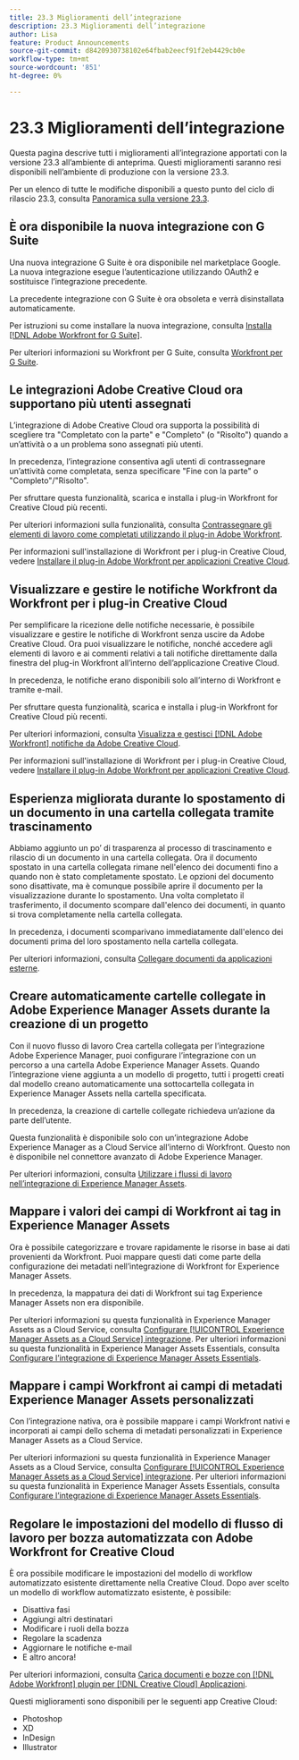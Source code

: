 ```yaml
---
title: 23.3 Miglioramenti dell’integrazione
description: 23.3 Miglioramenti dell’integrazione
author: Lisa
feature: Product Announcements
source-git-commit: d8420930738102e64fbab2eecf91f2eb4429cb0e
workflow-type: tm+mt
source-wordcount: '851'
ht-degree: 0%

---
```


# 23.3 Miglioramenti dell’integrazione

Questa pagina descrive tutti i miglioramenti all’integrazione apportati con la versione 23.3 all’ambiente di anteprima. Questi miglioramenti saranno resi disponibili nell’ambiente di produzione con la versione 23.3.

Per un elenco di tutte le modifiche disponibili a questo punto del ciclo di rilascio 23.3, consulta [Panoramica sulla versione 23.3](/help/quicksilver/product-announcements/product-releases/23.3-release-activity/23-3-release-overview.md).

## È ora disponibile la nuova integrazione con G Suite

Una nuova integrazione G Suite è ora disponibile nel marketplace Google. La nuova integrazione esegue l’autenticazione utilizzando OAuth2 e sostituisce l’integrazione precedente.

La precedente integrazione con G Suite è ora obsoleta e verrà disinstallata automaticamente.

Per istruzioni su come installare la nuova integrazione, consulta [Installa [!DNL Adobe Workfront for G Suite]](/help/quicksilver/workfront-integrations-and-apps/workfront-for-g-suite/install-workfront-for-gsuite.md).

Per ulteriori informazioni su Workfront per G Suite, consulta [Workfront per G Suite](/help/quicksilver/workfront-integrations-and-apps/workfront-for-g-suite/workfront-for-gsuite.md).

## Le integrazioni Adobe Creative Cloud ora supportano più utenti assegnati

L’integrazione di Adobe Creative Cloud ora supporta la possibilità di scegliere tra &quot;Completato con la parte&quot; e &quot;Completo&quot; (o &quot;Risolto&quot;) quando a un’attività o a un problema sono assegnati più utenti.

In precedenza, l’integrazione consentiva agli utenti di contrassegnare un’attività come completata, senza specificare &quot;Fine con la parte&quot; o &quot;Completo&quot;/&quot;Risolto&quot;.

Per sfruttare questa funzionalità, scarica e installa i plug-in Workfront for Creative Cloud più recenti.

Per ulteriori informazioni sulla funzionalità, consulta [Contrassegnare gli elementi di lavoro come completati utilizzando il plug-in Adobe Workfront](/help/quicksilver/workfront-integrations-and-apps/adobe-workfront-for-creative-cloud/wf-cc-complete.md).

Per informazioni sull&#39;installazione di Workfront per i plug-in Creative Cloud, vedere [Installare il plug-in Adobe Workfront per applicazioni Creative Cloud](/help/quicksilver/workfront-integrations-and-apps/adobe-workfront-for-creative-cloud/wf-cc-install-toc.md).

## Visualizzare e gestire le notifiche Workfront da Workfront per i plug-in Creative Cloud

Per semplificare la ricezione delle notifiche necessarie, è possibile visualizzare e gestire le notifiche di Workfront senza uscire da Adobe Creative Cloud. Ora puoi visualizzare le notifiche, nonché accedere agli elementi di lavoro e ai commenti relativi a tali notifiche direttamente dalla finestra del plug-in Workfront all’interno dell’applicazione Creative Cloud.

In precedenza, le notifiche erano disponibili solo all’interno di Workfront e tramite e-mail.

Per sfruttare questa funzionalità, scarica e installa i plug-in Workfront for Creative Cloud più recenti.

Per ulteriori informazioni, consulta [Visualizza e gestisci [!DNL Adobe Workfront] notifiche da Adobe Creative Cloud](/help/quicksilver/workfront-integrations-and-apps/adobe-workfront-for-creative-cloud/wf-cc-notifications.md).

Per informazioni sull&#39;installazione di Workfront per i plug-in Creative Cloud, vedere [Installare il plug-in Adobe Workfront per applicazioni Creative Cloud](/help/quicksilver/workfront-integrations-and-apps/adobe-workfront-for-creative-cloud/wf-cc-install-toc.md).

## Esperienza migliorata durante lo spostamento di un documento in una cartella collegata tramite trascinamento

Abbiamo aggiunto un po’ di trasparenza al processo di trascinamento e rilascio di un documento in una cartella collegata. Ora il documento spostato in una cartella collegata rimane nell&#39;elenco dei documenti fino a quando non è stato completamente spostato. Le opzioni del documento sono disattivate, ma è comunque possibile aprire il documento per la visualizzazione durante lo spostamento. Una volta completato il trasferimento, il documento scompare dall&#39;elenco dei documenti, in quanto si trova completamente nella cartella collegata.

In precedenza, i documenti scomparivano immediatamente dall&#39;elenco dei documenti prima del loro spostamento nella cartella collegata.

Per ulteriori informazioni, consulta [Collegare documenti da applicazioni esterne](/help/quicksilver/documents/adding-documents-to-workfront/link-documents-from-external-apps.md).

## Creare automaticamente cartelle collegate in Adobe Experience Manager Assets durante la creazione di un progetto

Con il nuovo flusso di lavoro Crea cartella collegata per l’integrazione Adobe Experience Manager, puoi configurare l’integrazione con un percorso a una cartella Adobe Experience Manager Assets. Quando l’integrazione viene aggiunta a un modello di progetto, tutti i progetti creati dal modello creano automaticamente una sottocartella collegata in Experience Manager Assets nella cartella specificata.

In precedenza, la creazione di cartelle collegate richiedeva un’azione da parte dell’utente.

Questa funzionalità è disponibile solo con un’integrazione Adobe Experience Manager as a Cloud Service all’interno di Workfront. Questo non è disponibile nel connettore avanzato di Adobe Experience Manager.

Per ulteriori informazioni, consulta [Utilizzare i flussi di lavoro nell’integrazione di Experience Manager Assets](/help/quicksilver/documents/adobe-workfront-for-experience-manager-assets-essentials/use-aem-workflows.md).

## Mappare i valori dei campi di Workfront ai tag in Experience Manager Assets

Ora è possibile categorizzare e trovare rapidamente le risorse in base ai dati provenienti da Workfront. Puoi mappare questi dati come parte della configurazione dei metadati nell’integrazione di Workfront for Experience Manager Assets.

In precedenza, la mappatura dei dati di Workfront sui tag Experience Manager Assets non era disponibile.

Per ulteriori informazioni su questa funzionalità in Experience Manager Assets as a Cloud Service, consulta [Configurare [!UICONTROL Experience Manager Assets as a Cloud Service] integrazione](/help/quicksilver/administration-and-setup/configure-integrations/configure-aacs-integration.md).
Per ulteriori informazioni su questa funzionalità in Experience Manager Assets Essentials, consulta [Configurare l’integrazione di Experience Manager Assets Essentials](/help/quicksilver/documents/adobe-workfront-for-experience-manager-assets-essentials/setup-asset-essentials.md).

## Mappare i campi Workfront ai campi di metadati Experience Manager Assets personalizzati

Con l’integrazione nativa, ora è possibile mappare i campi Workfront nativi e incorporati ai campi dello schema di metadati personalizzati in Experience Manager Assets as a Cloud Service.

Per ulteriori informazioni su questa funzionalità in Experience Manager Assets as a Cloud Service, consulta [Configurare [!UICONTROL Experience Manager Assets as a Cloud Service] integrazione](/help/quicksilver/administration-and-setup/configure-integrations/configure-aacs-integration.md).
Per ulteriori informazioni su questa funzionalità in Experience Manager Assets Essentials, consulta [Configurare l’integrazione di Experience Manager Assets Essentials](/help/quicksilver/documents/adobe-workfront-for-experience-manager-assets-essentials/setup-asset-essentials.md).

## Regolare le impostazioni del modello di flusso di lavoro per bozza automatizzata con Adobe Workfront for Creative Cloud

È ora possibile modificare le impostazioni del modello di workflow automatizzato esistente direttamente nella Creative Cloud. Dopo aver scelto un modello di workflow automatizzato esistente, è possibile:

* Disattiva fasi
* Aggiungi altri destinatari
* Modificare i ruoli della bozza
* Regolare la scadenza
* Aggiornare le notifiche e-mail
* E altro ancora!

Per ulteriori informazioni, consulta [Carica documenti e bozze con [!DNL Adobe Workfront] plugin per [!DNL Creative Cloud] Applicazioni](/help/quicksilver/workfront-integrations-and-apps/adobe-workfront-for-creative-cloud/wf-cc-docs-proofs-toc.md).

Questi miglioramenti sono disponibili per le seguenti app Creative Cloud:

* Photoshop
* XD
* InDesign
* Illustrator
